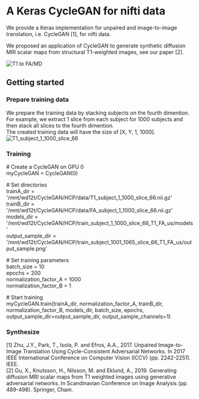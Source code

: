 # A Keras CycleGAN for nifti data  
We provide a Keras implementation for unpaired and image-to-image translation, i.e. CycleGAN [1], for nifti data.  

We proposed an application of CycleGAN to generate synthetic diffusion MRI scalar maps from structural T1-weighted images, see our paper [2].  

![T1 to FA/MD](https://github.com/xuagu37/CycleGAN/blob/master/images/T1_FA_MD.jpg)

## Getting started
### Prepare training data  
We prepare the training data by stacking subjects on the fourth dimention.  
For example, we extract 1 slice from each subject for 1000 subjects and then stack all slices to the fourth dimention.  
The created training data will have the size of [X, Y, 1, 1000].  
![T1_subject_1_1000_slice_66](https://github.com/xuagu37/CycleGAN/blob/master/images/T1_subject_1_1000_slice_66.png)

### Training  
\# Create a CycleGAN on GPU 0  
myCycleGAN = CycleGAN(0) 

\# Set directories  
trainA_dir = '/mnt/wd12t/CycleGAN/HCP/data/T1_subject_1_1000_slice_66.nii.gz'  
trainB_dir = '/mnt/wd12t/CycleGAN/HCP/data/FA_subject_1_1000_slice_66.nii.gz'  
models_dir = '/mnt/wd12t/CycleGAN/HCP/train_subject_1_1000_slice_66_T1_FA_us/models'  
output_sample_dir = '/mnt/wd12t/CycleGAN/HCP/train_subject_1001_1065_slice_66_T1_FA_us/output_sample.png'  

\# Set training parameters  
batch_size = 10  
epochs = 200  
normalization_factor_A = 1000  
normalization_factor_B = 1  

\# Start training  
myCycleGAN.train(trainA_dir, normalization_factor_A, trainB_dir, normalization_factor_B, models_dir, batch_size, epochs, output_sample_dir=output_sample_dir, output_sample_channels=1)


### Synthesize





[1] Zhu, J.Y., Park, T., Isola, P. and Efros, A.A., 2017. Unpaired Image-to-Image Translation Using Cycle-Consistent Adversarial Networks. In 2017 IEEE International Conference on Computer Vision (ICCV) (pp. 2242-2251). IEEE.  
[2] Gu, X., Knutsson, H., Nilsson, M. and Eklund, A., 2019. Generating diffusion MRI scalar maps from T1 weighted images using generative adversarial networks. In Scandinavian Conference on Image Analysis (pp. 489-498). Springer, Cham.

